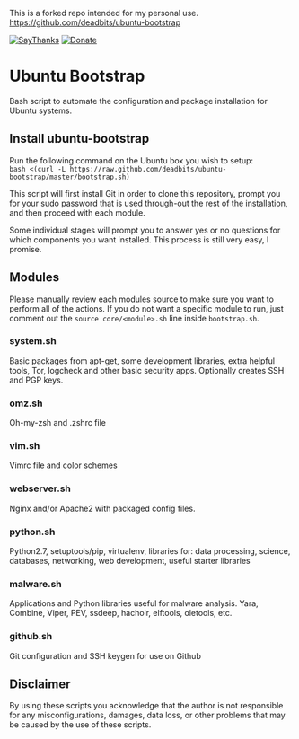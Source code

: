 This is a forked repo intended for my personal use. https://github.com/deadbits/ubuntu-bootstrap 

[![SayThanks](https://img.shields.io/badge/Say%20Thanks-!-1EAEDB.svg?style=flat)](https://saythanks.io/to/deadbits)  [![Donate](https://img.shields.io/badge/donate-BTC-blue.svg?style=flat)](https://www.coinbase.com/deadbits)

# Ubuntu Bootstrap
Bash script to automate the configuration and package installation for Ubuntu systems.

## Install ubuntu-bootstrap
Run the following command on the Ubuntu box you wish to setup:  
`bash <(curl -L https://raw.github.com/deadbits/ubuntu-bootstrap/master/bootstrap.sh)`
  
This script will first install Git in order to clone this repository, prompt you for your sudo password that is used through-out the rest of the installation, and then proceed with each module.
  
Some individual stages will prompt you to answer yes or no questions for which components you want installed. This process is still very easy, I promise.

## Modules
Please manually review each modules source to make sure you want to perform all of the actions.
If you do not want a specific module to run, just comment out the `source core/<module>.sh` line inside `bootstrap.sh`.

### system.sh
Basic packages from apt-get, some development libraries, extra helpful tools, Tor, logcheck and other basic security
apps. Optionally creates SSH and PGP keys.

### omz.sh
Oh-my-zsh and .zshrc file

### vim.sh
Vimrc file and color schemes

### webserver.sh
Nginx and/or Apache2 with packaged config files.

### python.sh
Python2.7, setuptools/pip, virtualenv, libraries for: data processing, science, databases, networking, web development, useful starter libraries

### malware.sh
Applications and Python libraries useful for malware analysis. Yara, Combine, Viper, PEV, ssdeep, hachoir,
elftools, oletools, etc.

### github.sh
Git configuration and SSH keygen for use on Github

## Disclaimer
By using these scripts you acknowledge that the author is not responsible for any misconfigurations, damages, data loss, or other problems that may be caused by the use of these scripts. 
